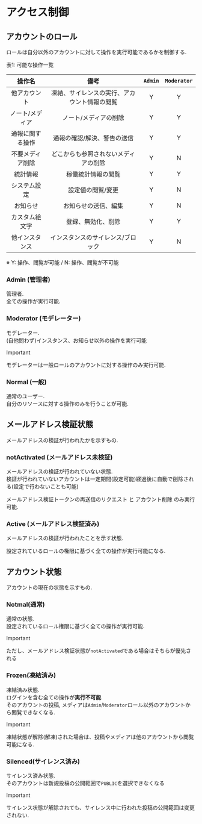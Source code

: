 # アクセス制御

## アカウントのロール

ロールは自分以外のアカウントに対して操作を実行可能であるかを制御する.

表1: 可能な操作一覧

|      操作名      |                     備考                     | `Admin` | `Moderator` |
| :--------------: | :------------------------------------------: | :-----: | :---------: |
|   他アカウント   | 凍結、サイレンスの実行、アカウント情報の閲覧 |    Y    |      Y      |
| ノート/メディア  |            ノート/メディアの削除             |    Y    |      Y      |
| 通報に関する操作 |         通報の確認/解決、警告の送信          |    Y    |      Y      |
| 不要メディア削除 |     どこからも参照されないメディアの削除     |    Y    |      N      |
|     統計情報     |              稼働統計情報の閲覧              |    Y    |      Y      |
|   システム設定   |              設定値の閲覧/変更               |    Y    |      N      |
|     お知らせ     |             お知らせの送信、編集             |    Y    |      N      |
|  カスタム絵文字  |              登録、無効化、削除              |    Y    |      Y      |
|  他インスタンス  |      インスタンスのサイレンス/ブロック       |    Y    |      N      |

※ Y: 操作、閲覧が可能 / N: 操作、閲覧が不可能

### Admin (管理者)

管理者.\
全ての操作が実行可能.

### Moderator (モデレーター)

モデレーター.\
(自他問わず)インスタンス、お知らせ以外の操作を実行可能

> [!IMPORTANT]
>
> モデレーターは一般ロールのアカウントに対する操作のみ実行可能.

### Normal (一般)

通常のユーザー.\
自分のリソースに対する操作のみを行うことが可能.

## メールアドレス検証状態

メールアドレスの検証が行われたかを示すもの.

### notActivated (メールアドレス未検証)

メールアドレスの検証が行われていない状態.\
検証が行われていないアカウントは一定期間(設定可能)経過後に自動で削除される(設定で行わないことも可能)

メールアドレス検証トークンの再送信のリクエスト と アカウント削除 のみ実行可能.

### Active (メールアドレス検証済み)

メールアドレスの検証が行われたことを示す状態.

設定されているロールの権限に基づく全ての操作が実行可能になる.

## アカウント状態

アカウントの現在の状態を示すもの.

### Notmal(通常)

通常の状態.\
設定されているロール権限に基づく全ての操作が実行可能.

> [!IMPORTANT]
>
> ただし、メールアドレス検証状態が`notActivated`である場合はそちらが優先される

### Frozen(凍結済み)

凍結済み状態.\
ログインを含む全ての操作が**実行不可能**.\
そのアカウントの投稿,
メディアは`Admin`/`Moderator`ロール以外のアカウントから閲覧できなくなる.

> [!IMPORTANT]
>
> 凍結状態が解除(解凍)された場合は、投稿やメディアは他のアカウントから閲覧可能になる.

### Silenced(サイレンス済み)

サイレンス済み状態.\
そのアカウントは新規投稿の公開範囲で`PUBLIC`を選択できなくなる

> [!IMPORTANT]
>
> サイレンス状態が解除されても、サイレンス中に行われた投稿の公開範囲は変更されない.
